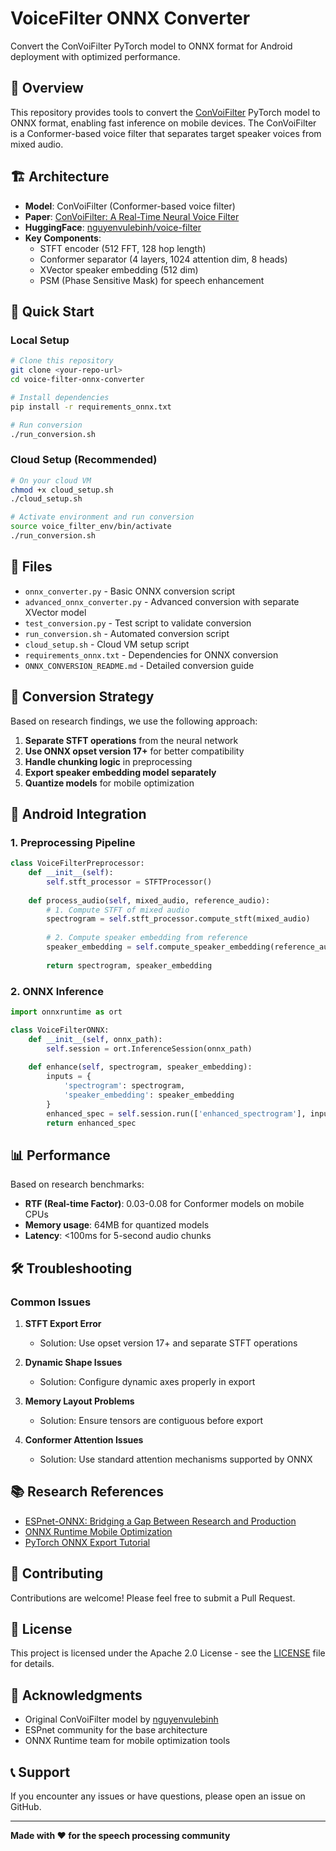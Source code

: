 # VoiceFilter ONNX Converter

Convert the ConVoiFilter PyTorch model to ONNX format for Android deployment with optimized performance.

## 🎯 Overview

This repository provides tools to convert the [ConVoiFilter](https://huggingface.co/nguyenvulebinh/voice-filter) PyTorch model to ONNX format, enabling fast inference on mobile devices. The ConVoiFilter is a Conformer-based voice filter that separates target speaker voices from mixed audio.

## 🏗️ Architecture

- **Model**: ConVoiFilter (Conformer-based voice filter)
- **Paper**: [ConVoiFilter: A Real-Time Neural Voice Filter](https://arxiv.org/pdf/2308.11380.pdf)
- **HuggingFace**: [nguyenvulebinh/voice-filter](https://huggingface.co/nguyenvulebinh/voice-filter)
- **Key Components**:
  - STFT encoder (512 FFT, 128 hop length)
  - Conformer separator (4 layers, 1024 attention dim, 8 heads)
  - XVector speaker embedding (512 dim)
  - PSM (Phase Sensitive Mask) for speech enhancement

## 🚀 Quick Start

### Local Setup

```bash
# Clone this repository
git clone <your-repo-url>
cd voice-filter-onnx-converter

# Install dependencies
pip install -r requirements_onnx.txt

# Run conversion
./run_conversion.sh
```

### Cloud Setup (Recommended)

```bash
# On your cloud VM
chmod +x cloud_setup.sh
./cloud_setup.sh

# Activate environment and run conversion
source voice_filter_env/bin/activate
./run_conversion.sh
```

## 📁 Files

- `onnx_converter.py` - Basic ONNX conversion script
- `advanced_onnx_converter.py` - Advanced conversion with separate XVector model
- `test_conversion.py` - Test script to validate conversion
- `run_conversion.sh` - Automated conversion script
- `cloud_setup.sh` - Cloud VM setup script
- `requirements_onnx.txt` - Dependencies for ONNX conversion
- `ONNX_CONVERSION_README.md` - Detailed conversion guide

## 🔧 Conversion Strategy

Based on research findings, we use the following approach:

1. **Separate STFT operations** from the neural network
2. **Use ONNX opset version 17+** for better compatibility
3. **Handle chunking logic** in preprocessing
4. **Export speaker embedding model separately**
5. **Quantize models** for mobile optimization

## 📱 Android Integration

### 1. Preprocessing Pipeline

```python
class VoiceFilterPreprocessor:
    def __init__(self):
        self.stft_processor = STFTProcessor()
    
    def process_audio(self, mixed_audio, reference_audio):
        # 1. Compute STFT of mixed audio
        spectrogram = self.stft_processor.compute_stft(mixed_audio)
        
        # 2. Compute speaker embedding from reference
        speaker_embedding = self.compute_speaker_embedding(reference_audio)
        
        return spectrogram, speaker_embedding
```

### 2. ONNX Inference

```python
import onnxruntime as ort

class VoiceFilterONNX:
    def __init__(self, onnx_path):
        self.session = ort.InferenceSession(onnx_path)
    
    def enhance(self, spectrogram, speaker_embedding):
        inputs = {
            'spectrogram': spectrogram,
            'speaker_embedding': speaker_embedding
        }
        enhanced_spec = self.session.run(['enhanced_spectrogram'], inputs)[0]
        return enhanced_spec
```

## 📊 Performance

Based on research benchmarks:
- **RTF (Real-time Factor)**: 0.03-0.08 for Conformer models on mobile CPUs
- **Memory usage**: 64MB for quantized models
- **Latency**: <100ms for 5-second audio chunks

## 🛠️ Troubleshooting

### Common Issues

1. **STFT Export Error**
   - Solution: Use opset version 17+ and separate STFT operations

2. **Dynamic Shape Issues**
   - Solution: Configure dynamic axes properly in export

3. **Memory Layout Problems**
   - Solution: Ensure tensors are contiguous before export

4. **Conformer Attention Issues**
   - Solution: Use standard attention mechanisms supported by ONNX

## 📚 Research References

- [ESPnet-ONNX: Bridging a Gap Between Research and Production](https://arxiv.org/pdf/2209.09756.pdf)
- [ONNX Runtime Mobile Optimization](https://onnxruntime.ai/blogs/nimbleedge-x-onnxruntime)
- [PyTorch ONNX Export Tutorial](https://docs.pytorch.org/tutorials/beginner/onnx/export_simple_model_to_onnx_tutorial.html)

## 🤝 Contributing

Contributions are welcome! Please feel free to submit a Pull Request.

## 📄 License

This project is licensed under the Apache 2.0 License - see the [LICENSE](LICENSE) file for details.

## 🙏 Acknowledgments

- Original ConVoiFilter model by [nguyenvulebinh](https://huggingface.co/nguyenvulebinh)
- ESPnet community for the base architecture
- ONNX Runtime team for mobile optimization tools

## 📞 Support

If you encounter any issues or have questions, please open an issue on GitHub.

---

**Made with ❤️ for the speech processing community**